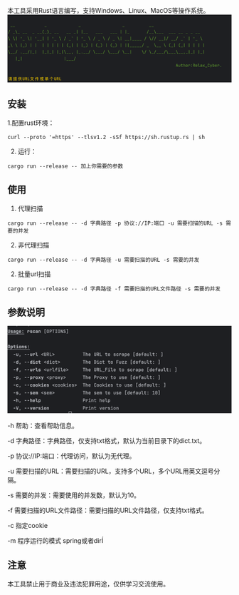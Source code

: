 本工具采用Rust语言编写，支持Windows、Linux、MacOS等操作系统。
![img.png](img.png)
## 安装
1.配置rust环境：
```shell
curl --proto '=https' --tlsv1.2 -sSf https://sh.rustup.rs | sh
```
2. 运行：
```shell
cargo run --release -- 加上你需要的参数
```
## 使用
1. 代理扫描
```shell
cargo run --release -- -d 字典路径 -p 协议://IP:端口 -u 需要扫描的URL -s 需要的并发
```

2. 非代理扫描
```shell
cargo run --release -- -d 字典路径 -u 需要扫描的URL -s 需要的并发
```
2. 批量url扫描
```shell
cargo run --release -- -d 字典路径 -f 需要扫描的URL文件路径 -s 需要的并发
```
## 参数说明
![img_1.png](img_1.png)

-h 帮助：查看帮助信息。

-d 字典路径：字典路径，仅支持txt格式，默认为当前目录下的dict.txt。

-p 协议://IP:端口：代理访问，默认为无代理。

-u 需要扫描的URL：需要扫描的URL，支持多个URL，多个URL用英文逗号分隔。

-s 需要的并发：需要使用的并发数，默认为10。

-f 需要扫描的URL文件路径：需要扫描的URL文件路径，仅支持txt格式。

-c 指定cookie

-m 程序运行的模式 spring或者dirÍ
## 注意
本工具禁止用于商业及违法犯罪用途，仅供学习交流使用。
